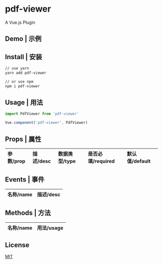 # pdf-viewer

A Vue.js Plugin

## Demo | 示例


## Install | 安装
```bash
// use yarn
yarn add pdf-viewer

// or use npm
npm i pdf-viewer
```


## Usage | 用法
```javascript
import PdfViewer from 'pdf-viewer'

Vue.component('pdf-viewer', PdfViewer)
```


## Props | 属性

| 参数/prop | 描述/desc | 数据类型/type | 是否必填/required | 默认值/default |
| :-- | :-- | :------ | :----- | :---- |


## Events | 事件

| 名称/name | 描述/desc |
| :-- | :-- |


## Methods | 方法

| 名称/name | 用法/usage |
| :-- | :-- |


## License

[MIT](http://opensource.org/licenses/MIT)